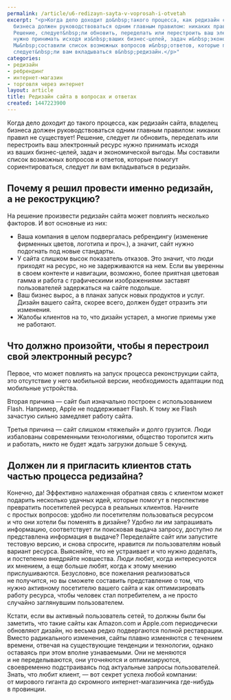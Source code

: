 ```yaml
---
permalink: /article/u6-redizayn-sayta-v-voprosah-i-otvetah
excerpt: "<p>Когда дело доходит до&nbsp;такого процесса, как редизайн сайта, владелец
  бизнеса должен руководствоваться одним главным правилом: никаких правил не&nbsp;существует!
  Решение, следует&nbsp;ли обновить, переделать или перестроить ваш электронный ресурс
  нужно принимать исходя из&nbsp;ваших бизнес-целей, задач и&nbsp;экономической выгоды.
  Мы&nbsp;составили список возможных вопросов и&nbsp;ответов, которые помогут сориентироваться,
  следует&nbsp;ли вам вкладываться в&nbsp;редизайн.</p>"
categories:
- редизайн
- ребрендинг
- интернет-магазин
- торговля через интернет
layout: article
title: Редизайн сайта в вопросах и ответах
created: 1447223900
---
```

<p>Когда дело доходит до&nbsp;такого процесса, как редизайн сайта, владелец бизнеса должен руководствоваться одним главным правилом: никаких правил не&nbsp;существует! Решение, следует&nbsp;ли обновить, переделать или перестроить ваш электронный ресурс нужно принимать исходя из&nbsp;ваших бизнес-целей, задач и&nbsp;экономической выгоды. Мы&nbsp;составили список возможных вопросов и&nbsp;ответов, которые помогут сориентироваться, следует&nbsp;ли вам вкладываться в&nbsp;редизайн.</p>
<h2>Почему я&nbsp;решил провести именно редизайн, а&nbsp;не&nbsp;рекострукцию?</h2>
<p>На&nbsp;решение произвести редизайн сайта может повлиять несколько факторов. И&nbsp;вот основные из&nbsp;них:</p>
<p>
	<ul>
		<li><span>Ваша компания в</span>&nbsp;<span>целом подвергалась ребрендингу (изменение фирменных цветов, логотипа и</span>&nbsp;<span>проч.), а</span>&nbsp;<span>значит, сайт нужно подогнать под новые стандарты.</span></li>
		<li><span>У</span>&nbsp;<span>сайта слишком высок показатель отказов. Это значит, что люди приходят на</span>&nbsp;<span>ресурс, но</span>&nbsp;<span>не</span>&nbsp;<span>задерживаются на</span>&nbsp;<span>нем. Если вы</span>&nbsp;<span>уверенны в</span>&nbsp;<span>своем контенте и</span>&nbsp;<span>навигации, возможно, более приятная цветовая гамма и</span>&nbsp;<span>работа с</span>&nbsp;<span>графическими изображениями заставят пользователей задержаться на</span>&nbsp;<span>сайте подольше.</span></li>
		<li><span>Ваш бизнес вырос, а</span>&nbsp;<span>в</span>&nbsp;<span>планах запуск новых продуктов и</span>&nbsp;<span>услуг. Дизайн вашего сайта, скорее всего, должен будет отразить эти изменения.</span></li>
		<li><span>Жалобы клиентов на</span>&nbsp;<span>то, что дизайн устарел, а</span>&nbsp;<span>многие приемы уже не</span>&nbsp;<span>работают.</span></li>
	</ul>
</p>
<h2>Что должно произойти, чтобы я&nbsp;перестроил свой электронный ресурс?</h2>
<p>Первое, что может повлиять на&nbsp;запуск процесса реконструкции сайта, это отсутствие у&nbsp;него мобильной версии, необходимость адаптации под мобильные устройства. </p>
<p>Вторая причина&nbsp;— сайт был изначально построен с&nbsp;использованием Flash. Например, Apple не&nbsp;поддерживает Flash. К&nbsp;тому&nbsp;же Flash зачастую сильно замедляет работу сайта.</p>
<p>Третья причина&nbsp;— сайт слишком «тяжелый» и&nbsp;долго грузится. Люди избалованы современными технологиями, общество торопится жить и&nbsp;работать, никто не&nbsp;будет ждать загрузки дольше 5&nbsp;секунд.</p>
<h2>Должен&nbsp;ли я&nbsp;пригласить клиентов стать частью процесса редизайна?</h2>
<p>Конечно, да! Эффективно налаженная обратная связь с&nbsp;клиентом может подарить несколько удачных идей, которые помогут в&nbsp;перспективе превратить посетителей ресурса в&nbsp;реальных клиентов. Начните с&nbsp;простых вопросов: удобно&nbsp;ли посетителям пользоваться ресурсом и&nbsp;что они хотели&nbsp;бы поменять в&nbsp;дизайне? Удобно&nbsp;ли им&nbsp;запрашивать информацию, соответствует&nbsp;ли поисковая выдача запросу, доступно&nbsp;ли представлена информация в&nbsp;выдаче? Переделайте сайт или запустите тестовую версию, и&nbsp;снова спросите, нравится&nbsp;ли пользователям новый вариант ресурса. Выясняйте, что не&nbsp;устраивает и&nbsp;что нужно доделать, и&nbsp;постепенно внедряйте новшества. Люди любят, когда интересуются их&nbsp;мнением, а&nbsp;еще больше любят, когда к&nbsp;этому мнению прислушиваются. Безусловно, все пожелания реализоваться не&nbsp;получится, но&nbsp;вы&nbsp;сможете составить представление о&nbsp;том, что нужно активному посетителю вашего сайта и&nbsp;как оптимизировать работу ресурса, чтобы человек стал потребителем, а&nbsp;не&nbsp;просто случайно заглянувшим пользователем.</p>
<p>Кстати, если вы&nbsp;активный пользователь сетей, то&nbsp;должны были&nbsp;бы заметить, что такие сайты как Amazon.com и&nbsp;Apple.com периодически обновляют дизайн, но&nbsp;весьма редко подвергаются полной реставрации. Вместо радикального изменения, сайты плавно изменяются с&nbsp;течением времени, отвечая на&nbsp;существующие тенденции и&nbsp;технологии, однако оставаясь при этом вполне узнаваемыми. Они не&nbsp;меняются и&nbsp;не&nbsp;переделываются, они уточняются и&nbsp;оптимизируются, своевременно подстраиваясь под актуальные запросы пользователей. Знать, что любит клиент,&nbsp;— вот секрет успеха любой компании: от&nbsp;мирового гиганта до&nbsp;скромного интернет-магазинчика где-нибудь в&nbsp;провинции. </p>
